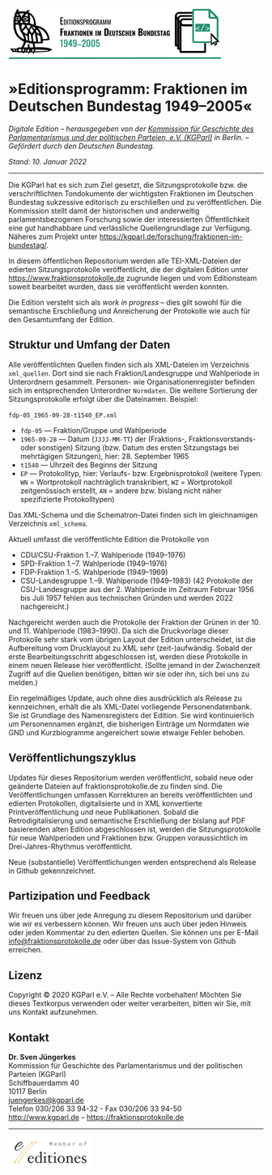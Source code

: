 [<img src="https://github.com/Fraktionsprotokolle-de/fraktionsprotokolle_web/blob/main/logos/logo_editionsprogramm_1990-2005_Oswald_quer_ohneURL_mitLinie_rgb_210x52px_final.svg" />](https:///www.fraktionsprotokolle.de)

# »Editionsprogramm: Fraktionen im Deutschen Bundestag 1949–2005«

*Digitale Edition – herausgegeben von der [Kommission für Geschichte des Parlamentarismus und der politischen Parteien, e.V. (KGParl)](https://kgparl.de/) in Berlin. – Gefördert durch den Deutschen Bundestag.*

*Stand: 10. Januar 2022*

------

Die KGParl hat es sich zum Ziel gesetzt, die Sitzungsprotokolle bzw. die verschriftlichten Tondokumente der wichtigsten Fraktionen im Deutschen Bundestag sukzessive editorisch zu erschließen und zu veröffentlichen. Die Kommission stellt damit der historischen und anderweitig parlamentsbezogenen Forschung sowie der interessierten Öffentlichkeit eine gut handhabbare und verlässliche Quellengrundlage zur Verfügung. Näheres zum Projekt unter https://kgparl.de/forschung/fraktionen-im-bundestag/.

In diesem öffentlichen Repositorium werden alle TEI-XML-Dateien der edierten Sitzungsprotokolle veröffentlicht, die der digitalen Edition unter https://www.fraktionsprotokolle.de zugrunde liegen und vom Editionsteam soweit bearbeitet wurden, dass sie veröffentlicht werden konnten. 

Die Edition versteht sich als *work in progress* – dies gilt sowohl für die semantische Erschließung und Anreicherung der Protokolle wie auch für den Gesamtumfang der Edition.

## Struktur und Umfang der Daten

Alle veröffentlichten Quellen finden sich als XML-Dateien im Verzeichnis `xml_quellen`. Dort sind sie nach Fraktion/Landesgruppe und Wahlperiode in Unterordnern gesammelt. Personen- wie Organisationenregister befinden sich im entsprechenden Unterordner `Normdaten`. Die weitere Sortierung der Sitzungsprotokolle erfolgt über die Dateinamen. Beispiel: 

`fdp-05_1965-09-28-t1540_EP.xml`

- `fdp-05` —  Fraktion/Gruppe und Wahlperiode
- `1965-09-28` — Datum (`JJJJ-MM-TT`) der (Fraktions-, Fraktionsvorstands- oder sonstigen) Sitzung (bzw. Datum des ersten Sitzungstags bei mehrtägigen Sitzungen), hier: 28. September 1965
- `t1540` — Uhrzeit des Beginns der Sitzung
- `EP` — Protokolltyp, hier: Verlaufs- bzw. Ergebnisprotokoll (weitere Typen: `WN` = Wortprotokoll nachträglich transkribiert, `WZ` = Wortprotokoll zeitgenössisch erstellt, `AN` = andere bzw. bislang nicht näher spezifizierte Protokolltypen)

Das XML-Schema und die Schematron-Datei finden sich im gleichnamigen Verzeichnis `xml_schema`. 

Aktuell umfasst die veröffentlichte Edition die Protokolle von

- CDU/CSU-Fraktion 1.–7. Wahlperiode (1949–1976)
- SPD-Fraktion 1.–7. Wahlperiode (1949–1976)
- FDP-Fraktion 1.–5. Wahlperiode (1949–1969)
- CSU-Landesgruppe 1.–9. Wahlperiode (1949–1983) (42 Protokolle der CSU-Landesgruppe aus der 2. Wahlperiode im Zeitraum Februar 1956 bis Juli 1957 fehlen aus technischen Gründen und werden 2022 nachgereicht.)

Nachgereicht werden auch die Protokolle der Fraktion der Grünen in der 10. und 11. Wahlperiode (1983–1990). Da sich die Druckvorlage dieser Protokolle sehr stark vom übrigen Layout der Edition unterscheidet, ist die Aufbereitung vom Drucklayout zu XML sehr (zeit-)aufwändig. Sobald der erste Bearbeitungsschritt abgeschlossen ist, werden diese Protokolle in einem neuen Release hier veröffentlicht. (Sollte jemand in der Zwischenzeit Zugriff auf die Quellen benötigen, bitten wir sie oder ihn, sich bei uns zu melden.)

Ein regelmäßiges Update, auch ohne dies ausdrücklich als Release zu kennzeichnen, erhält die als XML-Datei vorliegende Personendatenbank. Sie ist Grundlage des Namensregisters der Edition. Sie wird kontinuierlich um Personennamen ergänzt, die bisherigen Einträge um Normdaten wie GND und Kurzbiogramme angereichert sowie etwaige Fehler behoben. 

## Veröffentlichungszyklus

Updates für dieses Repositorium werden veröffentlicht, sobald neue oder geänderte Dateien auf fraktionsprotokolle.de zu finden sind. Die Veröffentlichungen umfassen Korrekturen an bereits veröffentlichten und edierten Protokollen, digitalisierte und in XML konvertierte Printveröffentlichung und neue Publikationen. Sobald die Retrodigitalisierung und semantische Erschließung der bislang auf PDF basierenden alten Edition abgeschlossen ist, werden die Sitzungsprotokolle für neue Wahlperioden und Fraktionen bzw. Gruppen voraussichtlich im Drei-Jahres-Rhythmus veröffentlicht.

Neue (substantielle) Veröffentlichungen werden entsprechend als Release in Github gekennzeichnet.

## Partizipation und Feedback

Wir freuen uns über jede Anregung zu diesem Repositorium und darüber wie wir es verbessern können. Wir freuen uns auch über jeden Hinweis oder jeden Kommentar zu den edierten Quellen. Sie können uns per E-Mail info@fraktionsprotokolle.de oder über das Issue-System von Github erreichen.

## Lizenz

Copyright © 2020 KGParl e.V. – Alle Rechte vorbehalten! Möchten Sie dieses Textkorpus verwenden oder weiter verarbeiten, bitten wir Sie, mit uns Kontakt aufzunehmen.


## Kontakt

**Dr. Sven Jüngerkes**\
Kommission für Geschichte des Parlamentarismus und der politischen Parteien (KGParl)\
Schiffbauerdamm 40\
10117 Berlin\
juengerkes@kgparl.de\
Telefon 030/206 33 94-32 - Fax 030/206 33 94-50\
http://www.kgparl.de – https://fraktionsprotokolle.de

------

[<img src="https://github.com/Fraktionsprotokolle-de/fraktionsprotokolle_web/blob/main/logos/member-of-editiones-color.png" style="zoom:50%;" />](https://e-editiones.org/)
